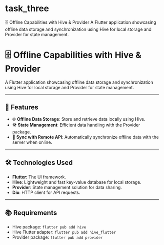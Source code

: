 # task_three

🗄️ Offline Capabilities with Hive & Provider
A Flutter application showcasing offline data storage and synchronization using Hive for local storage and Provider for state management.

# 🗄️ Offline Capabilities with Hive & Provider

A Flutter application showcasing offline data storage and synchronization using Hive for local storage and Provider for state management.

---

## 🚀 Features

- 🌐 **Offline Data Storage**: Store and retrieve data locally using Hive.  
- 🛠️ **State Management**: Efficient data handling with the Provider package.  
- 🔄 **Sync with Remote API**: Automatically synchronize offline data with the server when online.  


---

## 🛠️ Technologies Used

- **Flutter**: The UI framework.  
- **Hive**: Lightweight and fast key-value database for local storage.  
- **Provider**: State management solution for data sharing.  
- **Dio**: HTTP client for API requests.  

---

## 📚 Requirements

- Hive package: `flutter pub add hive`  
- Hive Flutter adapter: `flutter pub add hive_flutter`  
- Provider package: `flutter pub add provider`  
